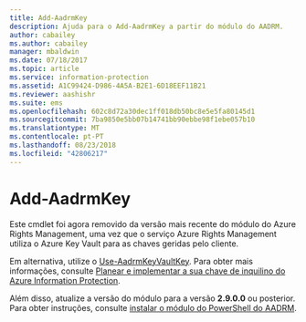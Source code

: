 ```yaml
---
title: Add-AadrmKey
description: Ajuda para o Add-AadrmKey a partir do módulo do AADRM.
author: cabailey
ms.author: cabailey
manager: mbaldwin
ms.date: 07/18/2017
ms.topic: article
ms.service: information-protection
ms.assetid: A1C99424-D986-4A5A-B2E1-6D18EEF11B21
ms.reviewer: aashishr
ms.suite: ems
ms.openlocfilehash: 602c8d72a30dec1ff018db50bc8e5e5fa80145d1
ms.sourcegitcommit: 7ba9850e5bb07b14741bb90ebbe98f1ebe057b10
ms.translationtype: MT
ms.contentlocale: pt-PT
ms.lasthandoff: 08/23/2018
ms.locfileid: "42806217"
---
```

# <a name="add-aadrmkey"></a>Add-AadrmKey

Este cmdlet foi agora removido da versão mais recente do módulo do Azure Rights Management, uma vez que o serviço Azure Rights Management utiliza o Azure Key Vault para as chaves geridas pelo cliente.

Em alternativa, utilize o [Use-AadrmKeyVaultKey](/powershell/module/aadrm/use-aadrmkeyvaultkey). Para obter mais informações, consulte [Planear e implementar a sua chave de inquilino do Azure Information Protection](plan-implement-tenant-key.md).

Além disso, atualize a versão do módulo para a versão **2.9.0.0** ou posterior. Para obter instruções, consulte [instalar o módulo do PowerShell do AADRM](install-powershell.md).

